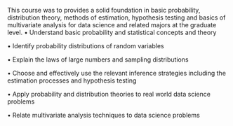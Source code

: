 This course was to provides a solid foundation in basic probability, distribution theory, methods of estimation, hypothesis testing and basics of multivariate analysis for data science and related majors at the graduate level.
• Understand basic probability and statistical concepts and theory

• Identify probability distributions of random variables

• Explain the laws of large numbers and sampling distributions

• Choose and effectively use the relevant inference strategies including the estimation processes
and hypothesis testing

• Apply probability and distribution theories to real world data science problems

• Relate multivariate analysis techniques to data science problems
